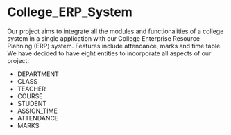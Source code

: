 # College_ERP_System
Our project aims to integrate all the modules and functionalities of a college 
system in a single application with our College Enterprise Resource 
Planning (ERP) system.
Features include attendance, marks and time table. We have decided to have eight entities to incorporate all aspects of our project:
- DEPARTMENT 
- CLASS
- TEACHER
- COURSE
- STUDENT
- ASSIGN_TIME
- ATTENDANCE 
- MARKS
